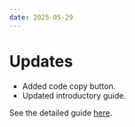 ```yaml
---
date: 2025-05-29
---
```


# Updates

- Added code copy button.
- Updated introductory guide.

<!-- more -->

See the detailed guide [here](https://squidfunk.github.io/mkdocs-material/reference/code-blocks/#code-copy-button).